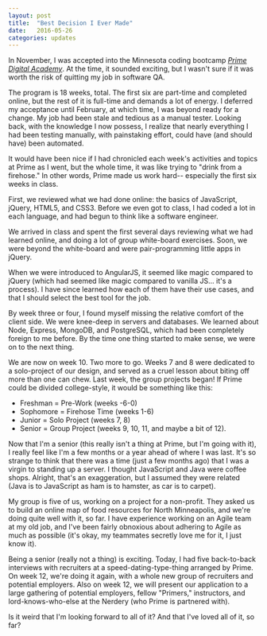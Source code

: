```yaml
---
layout: post
title:  "Best Decision I Ever Made"
date:   2016-05-26
categories: updates
---
```



In November, I was accepted into the Minnesota coding bootcamp *[Prime Digital Academy](http://www.primeacademy.io)*. At the time, it sounded exciting, but I wasn't sure if it was worth the risk of quitting my job in software QA.

The program is 18 weeks, total. The first six are part-time and completed online, but the rest of it is full-time and demands a lot of energy. I deferred my acceptance until February, at which time, I was beyond ready for a change. My job had been stale and tedious as a manual tester. Looking back, with the knowledge I now possess, I realize that nearly everything I had been testing manually, with painstaking effort, could have (and should have) been automated.

It would have been nice if I had chronicled each week's activities and topics at Prime as I went, but the whole time, it was like trying to "drink from a firehose." In other words, Prime made us work hard-- especially the first six weeks in class.

First, we reviewed what we had done online: the basics of JavaScript, jQuery, HTML5, and CSS3. Before we even got to class, I had coded a lot in each language, and had begun to think like a software engineer.

We arrived in class and spent the first several days reviewing what we had learned online, and doing a lot of group white-board exercises. Soon, we were beyond the white-board and were pair-programming little apps in jQuery.

When we were introduced to AngularJS, it seemed like magic compared to jQuery (which had seemed like magic compared to vanilla JS... it's a process). I have since learned how each of them have their use cases, and that I should select the best tool for the job.

By week three or four, I found myself missing the relative comfort of the client side. We were knee-deep in servers and databases. We learned about Node, Express, MongoDB, and PostgreSQL, which had been completely foreign to me before. By the time one thing started to make sense, we were on to the next thing.

We are now on week 10. Two more to go. Weeks 7 and 8 were dedicated to a solo-project of our design, and served as a cruel lesson about biting off more than one can chew. Last week, the group projects began! If Prime could be divided college-style, it would be something like this:
  - Freshman = Pre-Work (weeks -6-0)
  - Sophomore = Firehose Time (weeks 1-6)
  - Junior = Solo Project (weeks 7, 8)
  - Senior = Group Project (weeks 9, 10, 11, and maybe a bit of 12).

Now that I'm a senior (this really isn't a thing at Prime, but I'm going with it), I really feel like I'm a few months or a year ahead of where I was last. It's so strange to think that there was a time (just a few months ago) that I was a virgin to standing up a server. I thought JavaScript and Java were coffee shops. Alright, that's an exaggeration, but I assumed they were related (Java is to JavaScript as ham is to hamster, as car is to carpet).

My group is five of us, working on a project for a non-profit. They asked us to build an online map of food resources for North Minneapolis, and we're doing quite well with it, so far. I have experience working on an Agile team at my old job, and I've been fairly obnoxious about adhering to Agile as much as possible (it's okay, my teammates secretly love me for it, I just know it).

Being a senior (really not a thing) is exciting. Today, I had five back-to-back interviews with recruiters at a speed-dating-type-thing arranged by Prime. On week 12, we're doing it again, with a whole new group of recruiters and potential employers. Also on week 12, we will present our application to a large gathering of potential employers, fellow "Primers," instructors, and lord-knows-who-else at the Nerdery (who Prime is partnered with).

Is it weird that I'm looking forward to all of it? And that I've loved all of it, so far?
